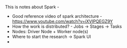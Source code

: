 This is notes about Spark -

* Good reference video of spark architecture - https://www.youtube.com/watch?v=iXVIPQEGZ9Y
* How the work is distributed? - Jobs -> Stages -> Tasks
* Nodes: Driver Node + Worker node(s)
* Where to start the research -> Spark UI
*  
